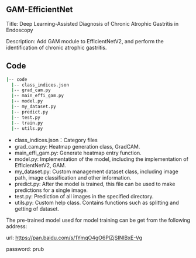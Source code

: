 

## GAM-EfficientNet

Title: Deep Learning-Assisted Diagnosis of Chronic Atrophic Gastritis in Endoscopy

Description: Add GAM module to EfficientNetV2, and perform the identification of chronic atrophic gastritis.


## Code

```bash
|-- code
  |-- class_indices.json
  |-- grad_cam.py
  |-- main_effi_gam.py
  |-- model.py
  |-- my_dataset.py
  |-- predict.py
  |-- test.py
  |-- train.py
  |-- utils.py
```



- class_indices.json：Category files
- grad_cam.py: Heatmap generation class, GradCAM.
- main_effi_gam.py: Generate heatmap entry function.
- model.py: Implementation of the model, including the implementation of EfficientNetV2, GAM.
- my_dataset.py: Custom management dataset class, including image path, image classification and other information.
- predict.py: After the model is trained, this file can be used to make predictions for a single image.
- test.py: Prediction of all images in the specified directory.
- utils.py: Custom help class. Contains functions such as splitting and getting of dataset.



The pre-trained model used for model training can be get from the following address:

url: https://pan.baidu.com/s/1YmqO4gO6PlZjSINIBxE-Vg  

password: prub

 # 
